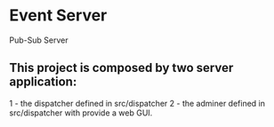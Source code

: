 # Event Server
Pub-Sub Server

## This project is composed by two server application:
1 - the dispatcher defined in src/dispatcher
2 - the adminer defined in src/dispatcher with provide a web GUI.
